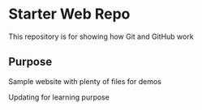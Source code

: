 # Starter Web Repo

This repository is for showing how Git and GitHub work

## Purpose

Sample website with plenty of files for demos

Updating for learning purpose
